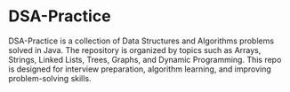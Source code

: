 # DSA-Practice
DSA-Practice is a collection of Data Structures and Algorithms problems solved in Java. The repository is organized by topics such as Arrays, Strings, Linked Lists, Trees, Graphs, and Dynamic Programming. This repo is designed for interview preparation, algorithm learning, and improving problem-solving skills.
